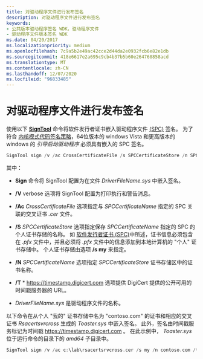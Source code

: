 ```yaml
---
title: 对驱动程序文件进行发布签名
description: 对驱动程序文件进行发布签名
keywords:
- 公共版本驱动程序签名 WDK，驱动程序文件
- 驱动程序文件版本签名 WDK
ms.date: 04/20/2017
ms.localizationpriority: medium
ms.openlocfilehash: 7c9a5b2e49ac42cce2d44da2e0932fcb6e82e1db
ms.sourcegitcommit: 418e6617e2a695c9cb4b37b5b60e264760858acd
ms.translationtype: MT
ms.contentlocale: zh-CN
ms.lasthandoff: 12/07/2020
ms.locfileid: "96833485"
---
```

# <a name="release-signing-a-driver-file"></a>对驱动程序文件进行发布签名


使用以下 [**SignTool**](../devtest/signtool.md) 命令将软件发行者证书嵌入驱动程序文件 [ (SPC)](software-publisher-certificate.md) 签名。 为了符合 [内核模式代码签名策略](kernel-mode-code-signing-policy--windows-vista-and-later-.md)，64位版本的 windows Vista 和更高版本的 windows 的 *引导启动驱动程序* 必须具有嵌入的 SPC 签名。

```cpp
SignTool sign /v /ac CrossCertificateFile /s SPCCertificateStore /n SPCCertificateName /t http://timestamp.digicert.com DriverFileName.sys
```

其中：

- **Sign** 命令将 SignTool 配置为在文件 *DriverFileName.sys* 中嵌入签名。

- **/V** verbose 选项将 SignTool 配置为打印执行和警告消息。

- **/Ac** *CrossCertificateFile* 选项指定与 *SPCCertificateName* 指定的 SPC 关联的交叉证书 *.cer* 文件。

- **/S** *SPCCertificateStore* 选项指定保存 *SPCCertificateName* 指定的 SPC 的个人证书存储的名称。 如 [软件发行者证书 (SPC)](software-publisher-certificate.md)中所述，证书信息必须包含在 *.pfx* 文件中，并且必须将 *.pfx* 文件中的信息添加到本地计算机的 "个人" 证书存储中。 个人证书存储由选项 **/s my** 来指定。

- **/N** *SPCCertificateName* 选项指定 *SPCCertificateStore* 证书存储区中的证书名称。

- **/T**  * https://timestamp.digicert.com 选项提供 DigiCert 提供的公开可用的时间戳服务器的 URL。

- *DriverFileName.sys* 是驱动程序文件的名称。

以下命令在从个人 "我的" 证书存储中名为 "contoso.com" 的证书和相应的交叉证书 *Rsacertsvrcross* 生成的 *Toaster.sys* 中嵌入签名。 此外，签名由时间戳服务标记为时间戳 https://timestamp.digicert.com 。 在此示例中， *Toaster.sys* 位于运行命令的目录下的 *amd64* 子目录中。

```cpp
SignTool sign /v /ac c:\lab\rsacertsrvcross.cer /s my /n contoso.com /t http://timestamp.digicert.com amd64\toaster.sys
```
